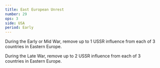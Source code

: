 ```yaml
---
title: East European Unrest
number: 29
ops: 3
side: USA
period: Early
---
```

During the Early or Mid War, remove up to 1 USSR influence from each of 3 countries in Eastern Europe.

During the Late War, remove up to 2 USSR influence from each of 3 countries in Eastern Europe.
